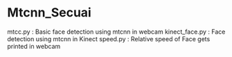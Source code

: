 # Mtcnn_Secuai


mtcc.py : Basic face detection using mtcnn in webcam
kinect_face.py : Face detection using mtcnn in Kinect
speed.py : Relative speed of Face gets printed in webcam
